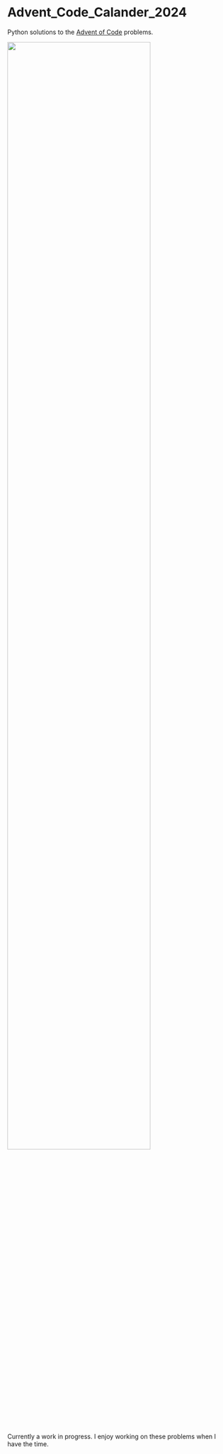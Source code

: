 # Advent_Code_Calander_2024
Python solutions to the [Advent of Code](https://adventofcode.com) problems. 

<a href="https://adventofcode.com"><img src="2024/calendar.svg" width="80%" /></a>

Currently a work in progress. I enjoy working on these problems when I have the time. 
